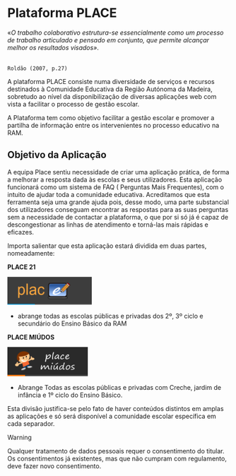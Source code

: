 ﻿
# Plataforma **PLACE**


«*O trabalho colaborativo estrutura-se essencialmente como um processo de trabalho articulado e pensado em conjunto, que permite alcançar melhor os resultados visados»*.

                                                                     Roldão (2007, p.27)


A plataforma PLACE consiste numa diversidade de serviços e recursos destinados à Comunidade Educativa da Região Autónoma da Madeira, sobretudo ao nível da disponibilização de diversas aplicações web com vista a facilitar o processo de gestão escolar. 

A Plataforma tem como objetivo facilitar a gestão escolar e promover a partilha de informação entre os intervenientes no processo educativo na RAM. 

## Objetivo da Aplicação 

A equipa Place sentiu necessidade de criar uma aplicação prática, de forma a melhorar a resposta dada às escolas e seus utilizadores. Esta aplicação funcionará como um sistema de FAQ ( Perguntas Mais Frequentes), com o intuito de ajudar toda a comunidade educativa. Acreditamos que esta ferramenta seja uma grande ajuda pois, desse modo, uma parte substancial dos utilizadores conseguam encontrar as respostas para as suas perguntas sem a necessidade de contactar a plataforma, o que por si só já é capaz de descongestionar as linhas de atendimento e torná-las mais rápidas e eficazes.
 
Importa salientar que esta aplicação estará dividida em duas partes, nomeadamente:

**PLACE 21**

![Place21](images/Place21/Alunos/place21.PNG)

- abrange todas as escolas públicas e privadas dos 2º, 3º ciclo e secundário do Ensino Básico da RAM

**PLACE MIÚDOS**

![Placemiudos](images/PlaceMiudos/Alunos/placemiudos.PNG)


- Abrange Todas as escolas públicas e privadas com Creche, jardim de infância e 1º ciclo do Ensino Básico.

Esta divisão justifica-se pelo fato de haver conteúdos distintos em amplas as aplicações e só será disponível a comunidade escolar específica em cada separador. 
 

> [!WARNING]  
> Qualquer tratamento de dados pessoais requer o consentimento do titular. Os consentimentos já existentes, mas que não cumpram com regulamento, deve fazer novo consentimento. 




                                                    
